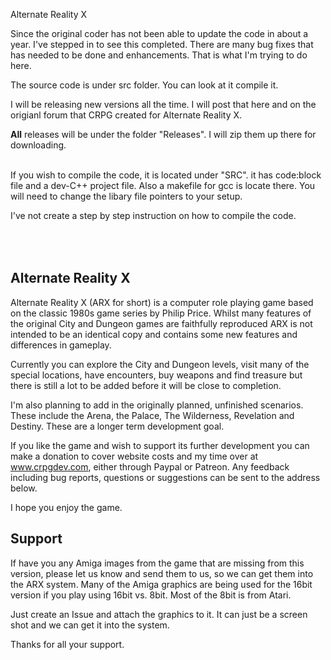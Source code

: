 Alternate Reality X

Since the original coder has not been able to update the code in about a year.  I've stepped in to see this completed.  There are many bug fixes that has needed to be done and enhancements.  That is what I'm trying to do here.

The source code is under src folder.  You can look at it compile it.  

I will be releasing new versions all the time.  I will post that here and on the origianl forum that CRPG created for Alternate Reality X.

<B>All</b> releases will be under the folder "Releases". I will zip them up there for downloading.

<br/>
If you wish to compile the code, it is located under "SRC".  it has code:block file and a dev-C++ project file.  Also a makefile for gcc is locate there.  You will need to change the libary file pointers to your setup.  

I've not create a step by step instruction on how to compile the code.

<br/><br/>
Alternate Reality X 
----------------------------------

Alternate Reality X (ARX for short) is a computer role playing game based on the classic 1980s game series by Philip Price. Whilst many features of the original City and Dungeon games are faithfully reproduced ARX is not intended to be an identical copy and contains some new features and differences in gameplay.

Currently you can explore the City and Dungeon levels, visit many of the special locations, have encounters, buy weapons and find treasure but there is still a lot to be added before it will be close to completion.

I'm also planning to add in the originally planned, unfinished scenarios. These include the Arena, the Palace, The Wilderness, Revelation and Destiny. These are a longer term development goal.

If you like the game and wish to support its further development you can make a donation to cover website costs and my time over at www.crpgdev.com, either through Paypal or Patreon. Any feedback including bug reports, questions or suggestions can be sent to the address below.

I hope you enjoy the game.


Support
---------------------------
If have you any Amiga images from the game that are missing from this version,  please let us know and send them to us, so we can get them into the ARX system.  Many of the Amiga graphics are being used for the 16bit version if you play using 16bit vs. 8bit.  Most of the 8bit is from Atari.

Just create an Issue and attach the graphics to it.  It can just be a screen shot and we can get it into the system.

Thanks for all your support.

